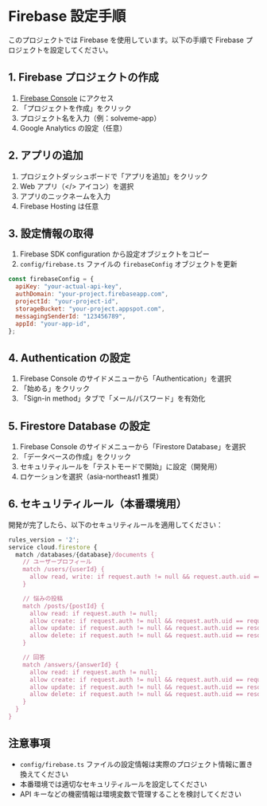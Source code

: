  # Firebase 設定手順

このプロジェクトでは Firebase を使用しています。以下の手順で Firebase プロジェクトを設定してください。

## 1. Firebase プロジェクトの作成

1. [Firebase Console](https://console.firebase.google.com/) にアクセス
2. 「プロジェクトを作成」をクリック
3. プロジェクト名を入力（例：solveme-app）
4. Google Analytics の設定（任意）

## 2. アプリの追加

1. プロジェクトダッシュボードで「アプリを追加」をクリック
2. Web アプリ（</> アイコン）を選択
3. アプリのニックネームを入力
4. Firebase Hosting は任意

## 3. 設定情報の取得

1. Firebase SDK configuration から設定オブジェクトをコピー
2. `config/firebase.ts` ファイルの `firebaseConfig` オブジェクトを更新

```javascript
const firebaseConfig = {
  apiKey: "your-actual-api-key",
  authDomain: "your-project.firebaseapp.com",
  projectId: "your-project-id",
  storageBucket: "your-project.appspot.com",
  messagingSenderId: "123456789",
  appId: "your-app-id",
};
```

## 4. Authentication の設定

1. Firebase Console のサイドメニューから「Authentication」を選択
2. 「始める」をクリック
3. 「Sign-in method」タブで「メール/パスワード」を有効化

## 5. Firestore Database の設定

1. Firebase Console のサイドメニューから「Firestore Database」を選択
2. 「データベースの作成」をクリック
3. セキュリティルールを「テストモードで開始」に設定（開発用）
4. ロケーションを選択（asia-northeast1 推奨）

## 6. セキュリティルール（本番環境用）

開発が完了したら、以下のセキュリティルールを適用してください：

```javascript
rules_version = '2';
service cloud.firestore {
  match /databases/{database}/documents {
    // ユーザープロフィール
    match /users/{userId} {
      allow read, write: if request.auth != null && request.auth.uid == userId;
    }

    // 悩みの投稿
    match /posts/{postId} {
      allow read: if request.auth != null;
      allow create: if request.auth != null && request.auth.uid == request.resource.data.authorId;
      allow update: if request.auth != null && request.auth.uid == resource.data.authorId;
      allow delete: if request.auth != null && request.auth.uid == resource.data.authorId;
    }

    // 回答
    match /answers/{answerId} {
      allow read: if request.auth != null;
      allow create: if request.auth != null && request.auth.uid == request.resource.data.authorId;
      allow update: if request.auth != null && request.auth.uid == resource.data.authorId;
      allow delete: if request.auth != null && request.auth.uid == resource.data.authorId;
    }
  }
}
```

## 注意事項

- `config/firebase.ts` ファイルの設定情報は実際のプロジェクト情報に置き換えてください
- 本番環境では適切なセキュリティルールを設定してください
- API キーなどの機密情報は環境変数で管理することを検討してください
